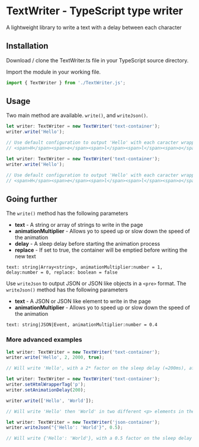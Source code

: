 # TextWriter - TypeScript type writer
A lightweight library to write a text with a delay between each character


## Installation
Download / clone the TextWriter.ts file in your TypeScript source directory.

Import the module in your working file.

```ts
import { TextWriter } from './TextWriter.js';
```

## Usage
Two main method are available. `write()`, and `writeJson()`.

```ts
let writer: TextWriter = new TextWriter('text-container');
writer.write('Hello');

// Use default configuration to output 'Hello' with each caracter wrapped in a span HTML tag, with a 100ms sleep delay between each character.
// <span>H</span><span>e</span><span>l</span><span>l</span><span>o</span>
```
```ts
let writer: TextWriter = new TextWriter('text-container');
writer.write('Hello');

// Use default configuration to output 'Hello' with each caracter wrapped in a span HTML tag, with a 100ms sleep delay between each character.
// <span>H</span><span>e</span><span>l</span><span>l</span><span>o</span>
```
## Going further
The `write()` method has the following parameters

- **text** - A string or array of strings to write in the page
- **animationMultiplier** - Allows yo to speed up or slow down the speed of the animation
- **delay** - A sleep delay before starting the animation process
- **replace** - If set to true, the container will be emptied before writing the new text

`text: string|Array<string>, animationMultiplier:number = 1, delay:number = 0, replace: boolean = false`


Use `writeJson` to output JSON or JSON like objects in a `<pre>` format.
The `writeJson()` method has the following parameters

- **text** - A JSON or JSON like element to write in the page
- **animationMultiplier** - Allows yo to speed up or slow down the speed of the animation

`text: string|JSON|Event, animationMultiplier:number = 0.4`

### More advanced examples
```ts
let writer: TextWriter = new TextWriter('text-container');
writer.write('Hello', 2, 2000, true);

// Will write 'Hello', with a 2* factor on the sleep delay (=200ms), after a 2 seconds pause before the first character, and will replace the previous content of the HTMLElement with the id 'text-container'.
```

```ts
let writer: TextWriter = new TextWriter('text-container');
writer.setHtmlWrapperTag('p');
writer.setAnimationDelay(200);

writer.write(['Hello', 'World']);

// Will write 'Hello' then 'World' in two different <p> elements in the id 'text-container', with a 200ms pause between each character.
```

```ts
let writer: TextWriter = new TextWriter('json-container');
writer.writeJson("{'Hello': 'World'}", 0.5);

// Will write {'Hello': 'World'}, with a 0.5 factor on the sleep delay (=50ms) in the HTMLElement with the id 'text-container'.
```
